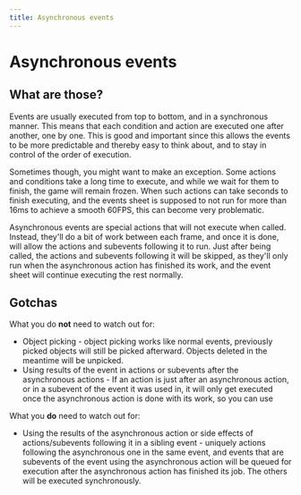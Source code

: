 ```yaml
---
title: Asynchronous events
---
```

# Asynchronous events

## What are those?

Events are usually executed from top to bottom, and in a synchronous manner. This means that each condition and action are executed one after another, one by one. This is good and important since this allows the events to be more predictable and thereby easy to think about, and to stay in control of the order of execution. 

Sometimes though, you might want to make an exception. Some actions and conditions take a long time to execute, and while we wait for them to finish, the game will remain frozen. When such actions can take seconds to finish executing, and the events sheet is supposed to not run for more than 16ms to achieve a smooth 60FPS, this can become very problematic. 

Asynchronous events are special actions that will not execute when called. Instead, they'll do a bit of work between each frame, and once it is done, will allow the actions and subevents following it to run. Just after being called, the actions and subevents following it will be skipped, as they'll only run when the asynchronous action has finished its work, and the event sheet will continue executing the rest normally.

## Gotchas

What you do **not** need to watch out for:

 - Object picking - object picking works like normal events, previously picked objects will still be picked afterward. Objects deleted in the meantime will be unpicked.
 - Using results of the event in actions or subevents after the asynchronous actions - If an action is just after an asynchronous action, or in a subevent of the event it was used in, it will only get executed once the asynchronous action is done with its work, so you can use 

What you **do** need to watch out for:

 - Using the results of the asynchronous action or side effects of actions/subevents following it in a sibling event - uniquely actions following the asynchronous one in the same event, and events that are subevents of the event using the asynchronous action will be queued for execution after the asynchronous action has finished its job. The others will be executed synchronously.
